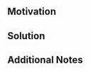 ## Motivation

<!-- Describe why this change is being proposed. -->

## Solution

<!-- Describe the changes that resolve the issue or implement the feature. -->

## Additional Notes

<!-- Provide any additional information that may be helpful for review. -->
